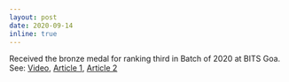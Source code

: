 ```yaml
---
layout: post
date: 2020-09-14
inline: true
---
```

Received the bronze medal for ranking third in Batch of 2020 at BITS Goa.
<br>
See: [Video](https://t.co/KFlL9NGDzR?amp=1), [Article 1](https://www.thegoan.net/goa-news/three-bits-pilani-medal-winners-felicitated/61111.html), [Article 2](https://goanewshub.com/bits-pilani-goa-medal-winners-felicitated-online/)

